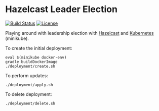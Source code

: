 # Hazelcast Leader Election

[![Build Status](https://img.shields.io/travis/com/vanillaSlice/hazelcast-leader-election/master.svg)](https://travis-ci.com/vanillaSlice/hazelcast-leader-election)
[![License](https://img.shields.io/github/license/vanillaSlice/hazelcast-leader-election.svg)](LICENSE)

Playing around with leadership election with [Hazelcast](https://hazelcast.com/) and [Kubernetes](https://kubernetes.io/) (minikube).

To create the initial deployment:
```
eval $(minikube docker-env)
gradle buildDockerImage
./deployment/create.sh
```

To perform updates:
```
./deployment/apply.sh
```

To delete deployment:
```
./deployment/delete.sh
```
